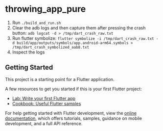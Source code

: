 # throwing_app_pure


1. Run `./build_and_run.sh`
2. Clear the adb logs and then capture them after pressing the crash button: `adb logcat -d > /tmp/dart_crash_raw.txt`
3. Run flutter symbolize: `flutter symbolize -i /tmp/dart_crash_raw.txt -d build/app/outputs/symbols/app.android-arm64.symbols > /tmp/dart_crash_symbolized_aab8.txt`
4. Inspect the logs

## Getting Started

This project is a starting point for a Flutter application.

A few resources to get you started if this is your first Flutter project:

- [Lab: Write your first Flutter app](https://docs.flutter.dev/get-started/codelab)
- [Cookbook: Useful Flutter samples](https://docs.flutter.dev/cookbook)

For help getting started with Flutter development, view the
[online documentation](https://docs.flutter.dev/), which offers tutorials,
samples, guidance on mobile development, and a full API reference.
